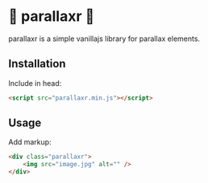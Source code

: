 # 🏑 parallaxr 🏑

parallaxr is a simple vanillajs library for parallax elements.

## Installation

Include in head:
```html
<script src="parallaxr.min.js"></script>
```

## Usage

Add markup:
```html
<div class="parallaxr">
    <img src="image.jpg" alt="" />
</div>
```